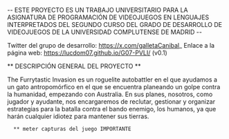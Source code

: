 --   ESTE PROYECTO ES UN TRABAJO UNIVERSITARIO PARA LA ASIGNATURA DE PROGRAMACIÓN DE VIDEOJUEGOS EN LENGUAJES INTERPRETADOS DEL SEGUNDO CURSO DEL GRADO DE DESARROLLO DE VIDEOJUEGOS DE LA UNIVERSIDAD COMPLUTENSE DE MADRID --

Twitter del grupo de desarrollo: https://x.com/galletaCanibal_
Enlace a la página web: https://lucdom07.github.io/G07-PVLI/ (v0.1)

** DESCRIPCIÓN GENERAL DEL PROYECTO **

The Furrytastic Invasion es un roguelite autobattler en el que ayudamos a un gato antropomórfico en el que se encuentra planeando un golpe contra la humanidad, empezando con Australia. 
En sus planes, nosotros, como jugador y ayudante, nos encargaremos de reclutar, gestionar y organizar estrategias para la batalla contra el bando enemigo, los humanos, ya que harán cualquier idiotez para mantener sus tierras.

      ** meter capturas del juego IMPORTANTE
